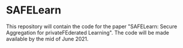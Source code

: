 # SAFELearn
This repository will contain the code for the paper "SAFELearn: Secure Aggregation for privateFEderated Learning".
The code will be made available by the mid of June 2021.
